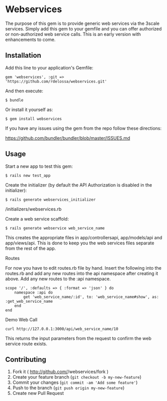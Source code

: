 # Webservices

The purpose of this gem is to provide generic web services via the 3scale services.  Simply add this gem to your gemfile and you can offer authorized or non-authorized web service calls.  This is an early version with enhancements to come.

## Installation

Add this line to your application's Gemfile:

    gem 'webservices', :git => 'https://github.com/rdelossa/webservices.git'

And then execute:

    $ bundle

Or install it yourself as:

    $ gem install webservices

If you have any issues using the gem from the repo follow these directions:

https://github.com/bundler/bundler/blob/master/ISSUES.md

## Usage

Start a new app to test this gem: 

    $ rails new test_app

Create the initializer (by default the API Authorization is disabled in the initializer):
    
    $ rails generate webservices_initializer

/initializers/webservices.rb

Create a web service scaffold:
    
    $ rails generate webservice web_service_name

This creates the appropriate files in app/controllersapi, app/models/api and app/views/api.  This is done to keep you the web services files separate from the rest of the app.

Routes

For now you have to edit routes.rb file by hand.  Insert the following into the routes.rb and add any new routes into the api namespace after creating it above.  Add any new routes to the :api namespace.


    scope '/', :defaults => { :format => 'json' } do
        namespace :api do
            get 'web_service_name/:id', to: 'web_service_name#show', as: :get_web_service_name
        end
    end

Demo Web Call
    
    curl http://127.0.0.1:3000/api/web_service_name/10

This returns the input parameters from the request to confirm the web service route exists.


## Contributing

1. Fork it ( http://github.com/<my-github-username>/webservices/fork )
2. Create your feature branch (`git checkout -b my-new-feature`)
3. Commit your changes (`git commit -am 'Add some feature'`)
4. Push to the branch (`git push origin my-new-feature`)
5. Create new Pull Request
